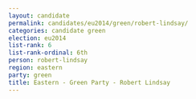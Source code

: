 ```yaml
---
layout: candidate
permalink: candidates/eu2014/green/robert-lindsay/
categories: candidate green
election: eu2014
list-rank: 6
list-rank-ordinal: 6th
person: robert-lindsay
region: eastern
party: green
title: Eastern - Green Party - Robert Lindsay
---
```

